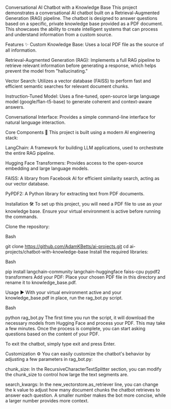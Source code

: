 Conversational AI Chatbot with a Knowledge Base
This project demonstrates a conversational AI chatbot built on a Retrieval-Augmented Generation (RAG) pipeline. The chatbot is designed to answer questions based on a specific, private knowledge base provided as a PDF document. This showcases the ability to create intelligent systems that can process and understand information from a custom source.

Features ✨
Custom Knowledge Base: Uses a local PDF file as the source of all information.

Retrieval-Augmented Generation (RAG): Implements a full RAG pipeline to retrieve relevant information before generating a response, which helps prevent the model from "hallucinating."

Vector Search: Utilizes a vector database (FAISS) to perform fast and efficient semantic searches for relevant document chunks.

Instruction-Tuned Model: Uses a fine-tuned, open-source large language model (google/flan-t5-base) to generate coherent and context-aware answers.

Conversational Interface: Provides a simple command-line interface for natural language interaction.

Core Components 🧩
This project is built using a modern AI engineering stack:

LangChain: A framework for building LLM applications, used to orchestrate the entire RAG pipeline.

Hugging Face Transformers: Provides access to the open-source embedding and large language models.

FAISS: A library from Facebook AI for efficient similarity search, acting as our vector database.

PyPDF2: A Python library for extracting text from PDF documents.

Installation 🛠️
To set up this project, you will need a PDF file to use as your knowledge base. Ensure your virtual environment is active before running the commands.

Clone the repository:

Bash

git clone https://github.com/AdamKBetts/ai-projects.git
cd ai-projects/chatbot-with-knowledge-base
Install the required libraries:

Bash

pip install langchain-community langchain-huggingface faiss-cpu pypdf2 transformers
Add your PDF: Place your chosen PDF file in this directory and rename it to knowledge_base.pdf.

Usage ▶️
With your virtual environment active and your knowledge_base.pdf in place, run the rag_bot.py script.

Bash

python rag_bot.py
The first time you run the script, it will download the necessary models from Hugging Face and process your PDF. This may take a few minutes. Once the process is complete, you can start asking questions based on the content of your PDF.

To exit the chatbot, simply type exit and press Enter.

Customization ⚙️
You can easily customize the chatbot's behavior by adjusting a few parameters in rag_bot.py:

chunk_size: In the RecursiveCharacterTextSplitter section, you can modify the chunk_size to control how large the text segments are.

search_kwargs: In the new_vectorstore.as_retriever line, you can change the k value to adjust how many document chunks the chatbot retrieves to answer each question. A smaller number makes the bot more concise, while a larger number provides more context.
